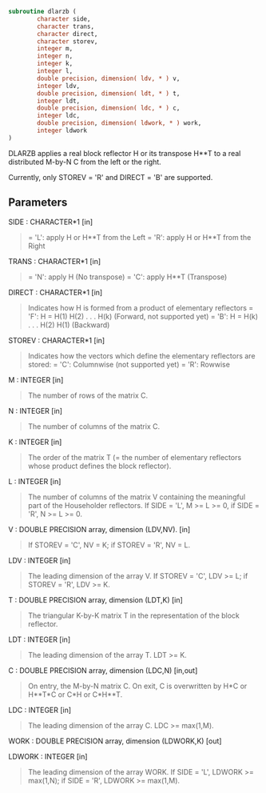 ```fortran
subroutine dlarzb (
        character side,
        character trans,
        character direct,
        character storev,
        integer m,
        integer n,
        integer k,
        integer l,
        double precision, dimension( ldv, * ) v,
        integer ldv,
        double precision, dimension( ldt, * ) t,
        integer ldt,
        double precision, dimension( ldc, * ) c,
        integer ldc,
        double precision, dimension( ldwork, * ) work,
        integer ldwork
)
```

DLARZB applies a real block reflector H or its transpose H\*\*T to
a real distributed M-by-N  C from the left or the right.

Currently, only STOREV = 'R' and DIRECT = 'B' are supported.

## Parameters
SIDE : CHARACTER\*1 [in]
> = 'L': apply H or H\*\*T from the Left
> = 'R': apply H or H\*\*T from the Right

TRANS : CHARACTER\*1 [in]
> = 'N': apply H (No transpose)
> = 'C': apply H\*\*T (Transpose)

DIRECT : CHARACTER\*1 [in]
> Indicates how H is formed from a product of elementary
> reflectors
> = 'F': H = H(1) H(2) . . . H(k) (Forward, not supported yet)
> = 'B': H = H(k) . . . H(2) H(1) (Backward)

STOREV : CHARACTER\*1 [in]
> Indicates how the vectors which define the elementary
> reflectors are stored:
> = 'C': Columnwise                        (not supported yet)
> = 'R': Rowwise

M : INTEGER [in]
> The number of rows of the matrix C.

N : INTEGER [in]
> The number of columns of the matrix C.

K : INTEGER [in]
> The order of the matrix T (= the number of elementary
> reflectors whose product defines the block reflector).

L : INTEGER [in]
> The number of columns of the matrix V containing the
> meaningful part of the Householder reflectors.
> If SIDE = 'L', M >= L >= 0, if SIDE = 'R', N >= L >= 0.

V : DOUBLE PRECISION array, dimension (LDV,NV). [in]
> If STOREV = 'C', NV = K; if STOREV = 'R', NV = L.

LDV : INTEGER [in]
> The leading dimension of the array V.
> If STOREV = 'C', LDV >= L; if STOREV = 'R', LDV >= K.

T : DOUBLE PRECISION array, dimension (LDT,K) [in]
> The triangular K-by-K matrix T in the representation of the
> block reflector.

LDT : INTEGER [in]
> The leading dimension of the array T. LDT >= K.

C : DOUBLE PRECISION array, dimension (LDC,N) [in,out]
> On entry, the M-by-N matrix C.
> On exit, C is overwritten by H\*C or H\*\*T\*C or C\*H or C\*H\*\*T.

LDC : INTEGER [in]
> The leading dimension of the array C. LDC >= max(1,M).

WORK : DOUBLE PRECISION array, dimension (LDWORK,K) [out]

LDWORK : INTEGER [in]
> The leading dimension of the array WORK.
> If SIDE = 'L', LDWORK >= max(1,N);
> if SIDE = 'R', LDWORK >= max(1,M).
